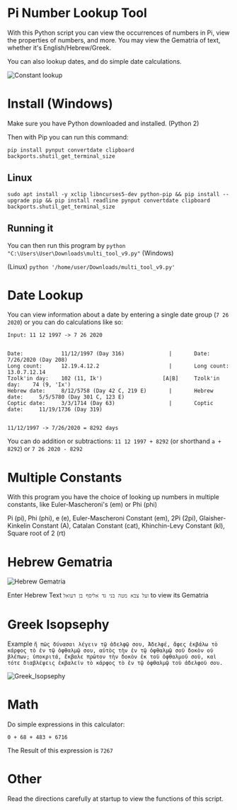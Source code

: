 # Pi Number Lookup Tool

With this Python script you can view the occurrences of numbers in Pi, view the properties of numbers, and more. You may view the Gematria of text, whether it's English/Hebrew/Greek.

You can also lookup dates, and do simple date calculations.

![Constant lookup](https://user-images.githubusercontent.com/86980762/124512347-1ca7ca00-dda6-11eb-8bfd-6a069a11ec73.png)

# Install (Windows)

Make sure you have Python downloaded and installed. (Python 2)

Then with Pip you can run this command:

    pip install pynput convertdate clipboard backports.shutil_get_terminal_size

## Linux

    sudo apt install -y xclip libncurses5-dev python-pip && pip install --upgrade pip && pip install readline pynput convertdate clipboard backports.shutil_get_terminal_size

## Running it

You can then run this program by `python "C:\Users\User\Downloads\multi_tool_v9.py"` (Windows)

(Linux) `python '/home/user/Downloads/multi_tool_v9.py'`

# Date Lookup

You can view information about a date by entering a single date group (`7 26 2020`) or you can do calculations like so:

```
Input: 11 12 1997 -> 7 26 2020


Date:            11/12/1997 (Day 316)              |       Date:            7/26/2020 (Day 208)
Long count:      12.19.4.12.2                      |       Long count:      13.0.7.12.14
Tzolk'in day:    102 (11, Ik')                   [A|B]     Tzolk'in day:    74 (9, 'Ix')
Hebrew date:     8/12/5758 (Day 42 C, 219 E)       |       Hebrew date:     5/5/5780 (Day 301 C, 123 E)
Coptic date:     3/3/1714 (Day 63)                 |       Coptic date:     11/19/1736 (Day 319)


11/12/1997 -> 7/26/2020 = 8292 days
```

You can do addition or subtractions: `11 12 1997 + 8292` (or shorthand `a + 8292`) or `7 26 2020 - 8292`

# Multiple Constants

With this program you have the choice of looking up numbers in multiple constants, like Euler-Mascheroni's (em) or Phi (phi)

Pi (pi), Phi (phi), e (e), Euler-Mascheroni Constant (em), 2Pi (2pi), Glaisher-Kinkelin Constant (A), Catalan Constant (cat), Khinchin-Levy Constant (kl), Square root of 2 (rt)

# Hebrew Gematria

![Hebrew Gematria](https://user-images.githubusercontent.com/86980762/124513584-1c5cfe00-dda9-11eb-8778-d463d86d5776.png)

Enter Hebrew Text `ועל צבא מטה בני גד אליסף בן דעואל` to view its Gematria

# Greek Isopsephy

Example `ἤ πῶς δύνασαι λέγειν τῷ ἀδελφῷ σου, Ἀδελφέ, ἄφες ἐκβάλω τὸ κάρφος τὸ ἐν τῷ ὀφθαλμῷ σου, αὐτὸς τὴν ἐν τῷ ὀφθαλμῷ σοῦ δοκὸν οὐ βλέπων; ὑποκριτά, ἔκβαλε πρῶτον τὴν δοκὸν ἐκ τοῦ ὀφθαλμοῦ σοῦ, καὶ τότε διαβλέψεις ἐκβαλεῖν τὸ κάρφος τὸ ἐν τῷ ὀφθαλμῷ τοῦ ἀδελφοῦ σου.`

![Greek_Isopsephy](https://user-images.githubusercontent.com/86980762/124514860-fe44cd00-ddab-11eb-9715-546cb2c7f8ad.png)

# Math

Do simple expressions in this calculator:

`0 + 68 + 483 + 6716`

The Result of this expression is `7267`

# Other

Read the directions carefully at startup to view the functions of this script.
